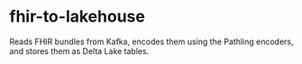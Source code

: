 # fhir-to-lakehouse
Reads FHIR bundles from Kafka, encodes them using the Pathling encoders, and stores them as Delta Lake tables.

